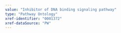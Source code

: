 ```yaml
---
value: "Inhibitor of DNA binding signaling pathway"
type: "Pathway Ontology"
xref-identifier: "0001372"
xref-dataSource: "PW"
---
```

